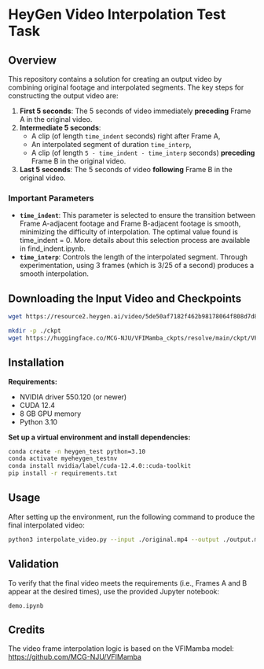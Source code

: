 # HeyGen Video Interpolation Test Task

## Overview

This repository contains a solution for creating an output video by combining original footage and interpolated segments. The key steps for constructing the output video are:

1. **First 5 seconds**: The 5 seconds of video immediately **preceding** Frame A in the original video.  
2. **Intermediate 5 seconds**:  
   - A clip (of length `time_indent` seconds) right after Frame A,  
   - An interpolated segment of duration `time_interp`,  
   - A clip (of length `5 - time_indent - time_interp` seconds) **preceding** Frame B in the original video.  
3. **Last 5 seconds**: The 5 seconds of video **following** Frame B in the original video.

### Important Parameters

- **`time_indent`**: This parameter is selected to ensure the transition between Frame A-adjacent footage and Frame B-adjacent footage is smooth, minimizing the difficulty of interpolation. The optimal value found is time_indent = 0. More details about this selection process are available in find_indent.ipynb.
- **`time_interp`**: Controls the length of the interpolated segment. Through experimentation, using 3 frames (which is 3/25 of a second) produces a smooth interpolation.

## Downloading the Input Video and Checkpoints

```bash
wget https://resource2.heygen.ai/video/5de50af7182f462b98178064f808d7d8/1280x720.mp4 -O input.mp4

mkdir -p ./ckpt
wget https://huggingface.co/MCG-NJU/VFIMamba_ckpts/resolve/main/ckpt/VFIMamba.pkl -O ./ckpt/VFIMamba.pkl
```

## Installation

**Requirements:**

- NVIDIA driver 550.120 (or newer)
- CUDA 12.4
- 8 GB GPU memory
- Python 3.10

**Set up a virtual environment and install dependencies:**

```bash
conda create -n heygen_test python=3.10
conda activate myeheygen_testnv
conda install nvidia/label/cuda-12.4.0::cuda-toolkit
pip install -r requirements.txt
```

## Usage

After setting up the environment, run the following command to produce the final interpolated video:

```bash
python3 interpolate_video.py --input ./original.mp4 --output ./output.mp4
```

## Validation

To verify that the final video meets the requirements (i.e., Frames A and B appear at the desired times), use the provided Jupyter notebook:

```
demo.ipynb
```

## Credits

The video frame interpolation logic is based on the VFIMamba model: https://github.com/MCG-NJU/VFIMamba
